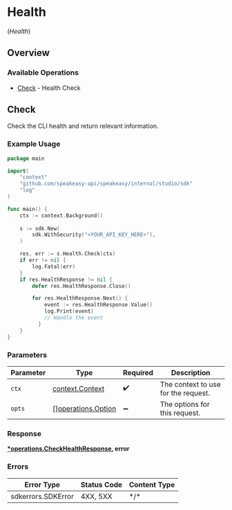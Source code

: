 # Health
(*Health*)

## Overview

### Available Operations

* [Check](#check) - Health Check

## Check

Check the CLI health and return relevant information.

### Example Usage

```go
package main

import(
	"context"
	"github.com/speakeasy-api/speakeasy/internal/studio/sdk"
	"log"
)

func main() {
    ctx := context.Background()
    
    s := sdk.New(
        sdk.WithSecurity("<YOUR_API_KEY_HERE>"),
    )

    res, err := s.Health.Check(ctx)
    if err != nil {
        log.Fatal(err)
    }
    if res.HealthResponse != nil {
        defer res.HealthResponse.Close()

        for res.HealthResponse.Next() {
            event := res.HealthResponse.Value()
            log.Print(event)
            // Handle the event
	      }
    }
}
```

### Parameters

| Parameter                                                | Type                                                     | Required                                                 | Description                                              |
| -------------------------------------------------------- | -------------------------------------------------------- | -------------------------------------------------------- | -------------------------------------------------------- |
| `ctx`                                                    | [context.Context](https://pkg.go.dev/context#Context)    | :heavy_check_mark:                                       | The context to use for the request.                      |
| `opts`                                                   | [][operations.Option](../../models/operations/option.md) | :heavy_minus_sign:                                       | The options for this request.                            |

### Response

**[*operations.CheckHealthResponse](../../models/operations/checkhealthresponse.md), error**

### Errors

| Error Type         | Status Code        | Content Type       |
| ------------------ | ------------------ | ------------------ |
| sdkerrors.SDKError | 4XX, 5XX           | \*/\*              |